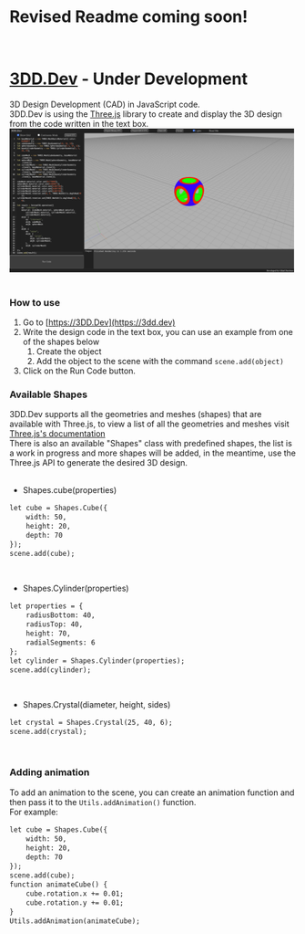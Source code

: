 # Revised Readme coming soon!
<br/>

# [3DD.Dev](https://3dd.dev) - Under Development
3D Design Development (CAD) in JavaScript code.\
3DD.Dev is using the [Three.js](https://threejs.org/) library to create and display the 3D design from the code written in the text box.\
<img width="500" src="https://github.com/giladdarshan/3dd.dev/blob/main/gh-images/3dd.dev-screenshot.png?raw=true">
<br/>
<br/>

### How to use
1. Go to [https://3DD.Dev](https://3dd.dev)
2. Write the design code in the text box, you can use an example from one of the shapes below
   1. Create the object
   2. Add the object to the scene with the command `scene.add(object)`
3. Click on the Run Code button.

### Available Shapes
3DD.Dev supports all the geometries and meshes (shapes) that are available with Three.js, to view a list of all the geometries and meshes visit [Three.js's documentation](https://threejs.org/docs)
<br />
There is also an available "Shapes" class with predefined shapes, the list is a work in progress and more shapes will be added, in the meantime, use the Three.js API to generate the desired 3D design.
<br /><br />
- Shapes.cube(properties)
```
let cube = Shapes.Cube({
    width: 50,
    height: 20,
    depth: 70
});
scene.add(cube);
```
<br />

- Shapes.Cylinder(properties)
```
let properties = {
    radiusBottom: 40,
    radiusTop: 40,
    height: 70,
    radialSegments: 6
};
let cylinder = Shapes.Cylinder(properties);
scene.add(cylinder);
```
<br />

- Shapes.Crystal(diameter, height, sides)
```
let crystal = Shapes.Crystal(25, 40, 6);
scene.add(crystal);
```
<br />

### Adding animation
To add an animation to the scene, you can create an animation function and then pass it to the `Utils.addAnimation()` function.\
For example:
```
let cube = Shapes.Cube({
    width: 50,
    height: 20,
    depth: 70
});
scene.add(cube);
function animateCube() {
    cube.rotation.x += 0.01;
    cube.rotation.y += 0.01;
}
Utils.addAnimation(animateCube);
```
